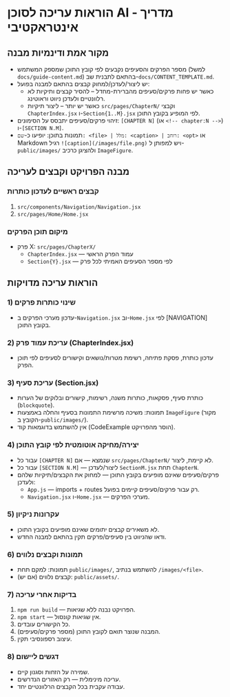 # הוראות עריכה לסוכן AI - מדריך אינטראקטיבי

## מקור אמת ודינמיות מבנה
- מספר הפרקים והסעיפים נקבעים לפי קובץ התוכן שמספק המשתמש (למשל `docs/guide-content.md`) בהתאם לתבנית שב-`docs/CONTENT_TEMPLATE.md`.
- יש ליצור/לעדכן/למחוק קבצים בהתאם למבנה בפועל:
  - כאשר יש פחות פרקים/סעיפים מהברירת-מחדל – להסיר קבצים ותיקיות לא רלוונטיים ולעדכן ניווט וראוטינג.
  - כאשר יש יותר – ליצור תיקיות `src/pages/ChapterN/` וקבצי `ChapterIndex.jsx` ו-`Section{1..M}.jsx` לפי המופיע בקובץ התוכן.
- זיהוי פרקים/סעיפים יתבסס על הסימונים: `[CHAPTER N]` (או `<!-- chapter:N -->`) ו-`[SECTION N.M]`.
- תמונות בתוכן: יופיעו כ-`שם: <file> | מלל: <caption> | רוחב: <opt>` או Markdown רגיל `![caption](/images/file.png)` ויש למפותן ל-`public/images/` ולהציגן כרכיב `ImageFigure`.

## מבנה הפרויקט וקבצים לעריכה

### קבצים ראשיים לעדכון כותרות
1. `src/components/Navigation/Navigation.jsx`
2. `src/pages/Home/Home.jsx`

### מיקום תוכן הפרקים
- פרק X: `src/pages/ChapterX/`
  - `ChapterIndex.jsx` — עמוד הפרק הראשי
  - `Section{Y}.jsx` — לפי מספר הסעיפים האמיתי לכל פרק

## הוראות עריכה מדויקות

### 1) שינוי כותרות פרקים
- עדכון מערכי הפרקים ב-`Navigation.jsx` וב-`Home.jsx` לפי [NAVIGATION] בקובץ התוכן.

### 2) עריכת עמוד פרק (ChapterIndex.jsx)
- עדכון כותרת, פסקת פתיחה, רשימת מטרות/נושאים וקישורים לסעיפים לפי תוכן הפרק.

### 3) עריכת סעיף (Section.jsx)
- כותרת סעיף, פסקאות, כותרות משנה, רשימות, קישורים ובלוקים של הערות (`blockquote`).
- תמונות: משיכה מרשימת התמונות בסעיף והחלה באמצעות `ImageFigure` (מקור הקובץ ב-`public/images/`).
- אין להשתמש בדוגמאות קוד (CodeExample הוסר מהפרויקט).

### 4) יצירה/מחיקה אוטומטית לפי קובץ התוכן
- עבור כל `[CHAPTER N]` שנמצא — אם `src/pages/ChapterN/` לא קיימת, ליצור.
- עבור כל `[SECTION N.M]` — ליצור/לעדכן `SectionM.jsx` תחת `ChapterN`.
- פרקים/סעיפים שאינם מופיעים בקובץ התוכן — למחוק את הקבצים/תיקיות שלהם ולעדכן:
  - `App.js` — imports + routes רק עבור פרקים/סעיפים קיימים בפועל.
  - `Navigation.jsx` ו-`Home.jsx` — מערכי הפרקים.

### 5) עקרונות ניקיון
- לא משאירים קבצים יתומים שאינם מופיעים בקובץ התוכן.
- ודאו שהניווט בין סעיפים/פרקים תקין בהתאם למבנה החדש.

### 6) תמונות וקבצים נלווים
- תמונות: למקם תחת `public/images/`, להשתמש בנתיב `/images/<file>`.
- קבצים נלווים (אם יש): `public/assets/`.

### 7) בדיקות אחרי עריכה
1. `npm run build` — הפרויקט נבנה ללא שגיאות.
2. `npm start` — אין שגיאות קונסול.
3. כל הקישורים עובדים.
4. המבנה שנוצר תואם לקובץ התוכן (מספר פרקים/סעיפים).
5. עיצוב רספונסיבי תקין.

### 8) דגשים ליישום
- שמירה על הזחות וסגנון קיים.
- עריכה מינימלית — רק האזורים הנדרשים.
- עבודה עקבית בכל הקבצים הרלוונטיים יחד.
